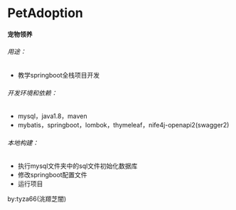 # PetAdoption
#### 宠物领养
###### 用途：
- 教学springboot全栈项目开发
  
###### 开发环境和依赖：
- mysql，java1.8，maven
- mybatis，springboot，lombok，thymeleaf，nife4j-openapi2(swagger2)
  
###### 本地构建：
- 执行mysql文件夹中的sql文件初始化数据库
- 修改springboot配置文件
- 运行项目

by:tyza66(洮羱芝闇)
